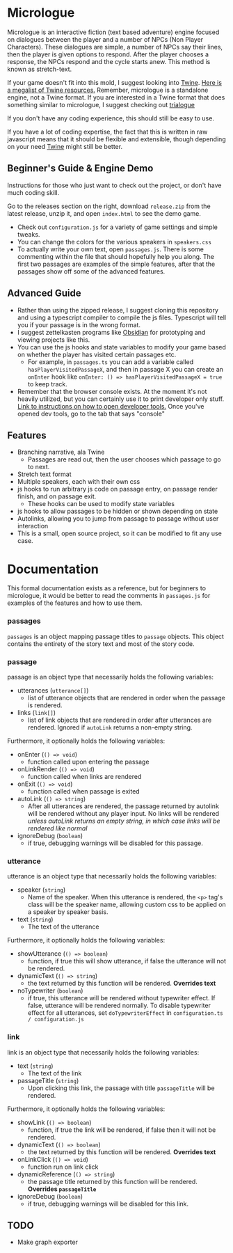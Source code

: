 Micrologue
==========

Micrologue is an interactive fiction (text based adventure) engine focused on dialogues between the player and a number of NPCs (Non Player Characters). These dialogues are simple, a number of NPCs say their lines, then the player is given options to respond. After the player chooses a response, the NPCs respond and the cycle starts anew. This method is known as stretch-text.

If your game doesn't fit into this mold, I suggest looking into [Twine](https://twinery.org/). [Here is a megalist of Twine resources.](https://twinelab.net/twine-resources/#/) Remember, micrologue is a standalone engine, not a Twine format. If you are interested in a Twine format that does something similar to micrologue, I suggest checking out [trialogue](https://github.com/phivk/trialogue)

If you don't have any coding experience, this should still be easy to use.

If you have a lot of coding expertise, the fact that this is written in raw javascript means that it should be flexible and extensible, though depending on your need [Twine](https://twinery.org/) might still be better.

Beginner's Guide & Engine Demo
------------------------------

Instructions for those who just want to check out the project, or don't have much coding skill.

Go to the releases section on the right, download `release.zip` from the latest release, unzip it, and open `index.html` to see the demo game.

 - Check out `configuration.js` for a variety of game settings and simple tweaks.
 - You can change the colors for the various speakers in `speakers.css`
 - To actually write your own text, open `passages.js`. There is some commenting within the file that should hopefully help you along. The first two passages are examples of the simple features, after that the passages show off some of the advanced features.

Advanced Guide
--------------

 - Rather than using the zipped release, I suggest cloning this repository and using a typescript compiler to compile the js files. Typescript will tell you if your passage is in the wrong format.
 - I suggest zettelkasten programs like [Obsidian](https://obsidian.md/) for prototyping and viewing projects like this.
 - You can use the js hooks and state variables to modify your game based on whether the player has visited certain passages etc.
   - For example, in `passages.ts` you can add a variable called `hasPlayerVisitedPassageX`, and then in passage X you can create an `onEnter` hook like `onEnter: () => hasPlayerVisitedPassageX = true` to keep track.
 - Remember that the browser console exists. At the moment it's not heavily utilized, but you can certainly use it to print developer only stuff. [Link to instructions on how to open developer tools.](https://grantwinney.com/how-do-i-view-the-dev-console-in-my-browser/) Once you've opened dev tools, go to the tab that says "console"

Features
--------

 - Branching narrative, ala Twine
   - Passages are read out, then the user chooses which passage to go to next.
 - Stretch text format
 - Multiple speakers, each with their own css
 - js hooks to run arbitrary js code on passage entry, on passage render finish, and on passage exit.
   - These hooks can be used to modify state variables
 - js hooks to allow passages to be hidden or shown depending on state
 - Autolinks, allowing you to jump from passage to passage without user interaction
 - This is a small, open source project, so it can be modified to fit any use case.

Documentation
=============

This formal documentation exists as a reference, but for beginners to micrologue, it would be better to read the comments in `passages.js` for examples of the features and how to use them.

### passages

`passages` is an object mapping passage titles to `passage` objects. This object contains the entirety of the story text and most of the story code.

### passage

passage is an object type that necessarily holds the following variables:

 - utterances (`utterance[]`)
   - list of utterance objects that are rendered in order when the passage is rendered.
 - links (`link[]`)
   - list of link objects that are rendered in order after utterances are rendered. Ignored if `autoLink` returns a non-empty string.

Furthermore, it optionally holds the following variables:

 - onEnter (`() => void`)
   - function called upon entering the passage
 - onLinkRender (`() => void`)
   - function called when links are rendered
 - onExit (`() => void`)
   - function called when passage is exited
 - autoLink (`() => string`)
   - After all utterances are rendered, the passage returned by autolink will be rendered without any player input. No links will be rendered *unless autoLink returns an empty string, in which case links will be rendered like normal*
 - ignoreDebug (`boolean`)
   - if true, debugging warnings will be disabled for this passage.

### utterance

utterance is an object type that necessarily holds the following variables:

 - speaker (`string`)
   - Name of the speaker. When this utterance is rendered, the `<p>` tag's class will be the speaker name, allowing custom css to be applied on a speaker by speaker basis.
 - text (`string`)
   - The text of the utterance

Furthermore, it optionally holds the following variables:

 - showUtterance (`() => boolean`)
   - function, if true this will show utterance, if false the utterance will not be rendered.
 - dynamicText (`() => string`)
   - the text returned by this function will be rendered. **Overrides text**
 - noTypewriter (`boolean`)
   - if true, this utterance will be rendered without typewriter effect. If false, utterance will be rendered normally. To disable typewriter effect for all utterances, set `doTypewriterEffect` in `configuration.ts / configuration.js`

### link

link is an object type that necessarily holds the following variables:

 - text (`string`)
   - The text of the link
 - passageTitle (`string`)
   - Upon clicking this link, the passage with title `passageTitle` will be rendered.

Furthermore, it optionally holds the following variables:

 - showLink (`() => boolean`)
   - function, if true the link will be rendered, if false then it will not be rendered.
 - dynamicText (`() => boolean`)
   - the text returned by this function will be rendered. **Overrides text**
 - onLinkClick (`() => void`)
   - function run on link click
 - dynamicReference (`() => string`)
   - the passage title returned by this function will be rendered. **Overrides `passageTitle`**
 - ignoreDebug (`boolean`)
   - if true, debugging warnings will be disabled for this link.

TODO
----

 - Make graph exporter
